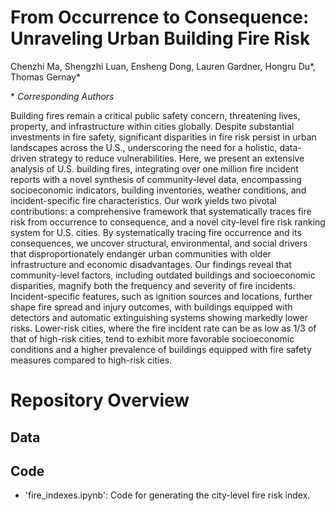 # From Occurrence to Consequence: Unraveling Urban Building Fire Risk

Chenzhi Ma, Shengzhi Luan, Ensheng Dong, Lauren Gardner, Hongru Du\*, Thomas Gernay\*

\* *Corresponding Authors*

Building fires remain a critical public safety concern, threatening lives, property, and infrastructure within cities globally. Despite substantial investments in fire safety, significant disparities in fire risk persist in urban landscapes across the U.S., underscoring the need for a holistic, data-driven strategy to reduce vulnerabilities. Here, we present an extensive analysis of U.S. building fires, integrating over one million fire incident reports with a novel synthesis of community-level data, encompassing socioeconomic indicators, building inventories, weather conditions, and incident-specific fire characteristics. Our work yields two pivotal contributions: a comprehensive framework that systematically traces fire risk from occurrence to consequence, and a novel city-level fire risk ranking system for U.S. cities. By systematically tracing fire occurrence and its consequences, we uncover structural, environmental, and social drivers that disproportionately endanger urban communities with older infrastructure and economic disadvantages. Our findings reveal that community-level factors, including outdated buildings and socioeconomic disparities, magnify both the frequency and severity of fire incidents. Incident-specific features, such as ignition sources and locations, further shape fire spread and injury outcomes, with buildings equipped with detectors and automatic extinguishing systems showing markedly lower risks. Lower-risk cities, where the fire incident rate can be as low as 1/3 of that of high-risk cities, tend to exhibit more favorable socioeconomic conditions and a higher prevalence of buildings equipped with fire safety measures compared to high-risk cities.

# Repository Overview

## Data

## Code
* 'fire_indexes.ipynb': Code for generating the city-level fire risk index. 
